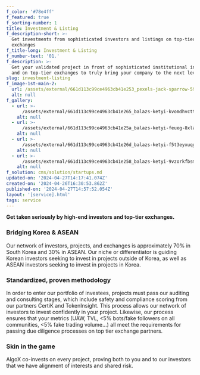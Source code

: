 ```yaml
---
f_color: '#78e4ff'
f_featured: true
f_sorting-number: 1
title: Investment & Listing
f_description-short: >-
  Get investments from sophisticated investors and listings on top-tier
  exchanges
f_title-long: Investment & Listing
f_number-text: '01.'
f_description: >-
  Get your validated project in front of sophisticated institutional investors
  and on top-tier exchanges to truly bring your company to the next level.
slug: investment-listing
f_image-1st-main-2:
  url: /assets/external/661d113c99ce4963cb41e253_pexels-jack-sparrow-5918389.jpg
  alt: null
f_gallery:
  - url: >-
      /assets/external/661d113c99ce4963cb41e265_balazs-ketyi-kvomdhvcttg-unsplash.jpg
    alt: null
  - url: >-
      /assets/external/661d113c99ce4963cb41e25a_balazs-ketyi-feueg-8xla8-unsplash.jpg
    alt: null
  - url: >-
      /assets/external/661d113c99ce4963cb41e26d_balazs-ketyi-f5t3eyxuqg8-unsplash.jpg
    alt: null
  - url: >-
      /assets/external/661d113c99ce4963cb41e258_balazs-ketyi-9vzorkfbsmm-unsplash.jpg
    alt: null
f_solution: cms/solution/startups.md
updated-on: '2024-04-27T14:17:41.074Z'
created-on: '2024-04-26T16:30:53.862Z'
published-on: '2024-04-27T14:57:52.054Z'
layout: '[service].html'
tags: service
---
```


**Get taken seriously by high-end investors and top-tier exchanges.**

### Bridging Korea & ASEAN

Our network of investors, projects, and exchanges is approximately 70% in South Korea and 30% in ASEAN. Our niche or differentiator is guiding Korean investors seeking to invest in projects outside of Korea, as well as ASEAN investors seeking to invest in projects in Korea.

### Standardized, proven methodology

In order to enter our portfolio of investees, projects must pass our auditing and consulting stages, which include safety and compliance scoring from our partners CertiK and TokenInsight. This process allows our network of investors to invest confidently in your project. Likewise, our process ensures that your metrics (UAW, TVL, <5% bots/fake followers on all communities, <5% fake trading volume...) all meet the requirements for passing due diligence processes on top tier exchange partners.

### Skin in the game

AlgoX co-invests on every project, proving both to you and to our investors that we have alignment of interests and shared risk.
